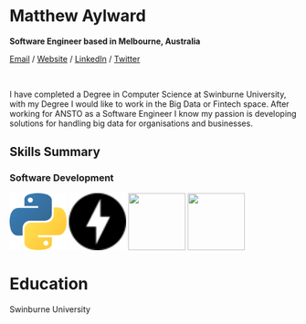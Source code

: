 # Matthew Aylward 

__Software Engineer based in Melbourne, Australia__ <br>

[Email](mailto:matthewtyleraylward@gmail.com) / [Website](matthewtyleraylward.com) / [LinkedIn](https://www.linkedin.com/in/matthew-aylward-78976965/) / [Twitter](https://twitter.com/Matthewtylerayl)

<br>

I have completed a Degree in Computer Science at Swinburne University, with my Degree I would like to work
in the Big Data or Fintech space. After working for ANSTO as a Software Engineer I know my passion is
developing solutions for handling big data for organisations and businesses.


## Skills Summary

### Software Development

<img src="https://raw.githubusercontent.com/Butch78/CV/main/logos/python.svg" width="100" height="100">
<img src="https://raw.githubusercontent.com/Butch78/CV/main/logos/fastapi.svg" width="100" height="100">
<img src="https://raw.githubusercontent.com/Butch78/CV/main/logos/svgdocker-original-wordmark.svg" width="100" height="100">
<img src="https://raw.githubusercontent.com/Butch78/CV/main/logos/svgkubernets.svg" width="100" height="100">


<br>





# Education

Swinburne University